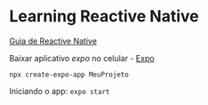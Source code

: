 # Learning Reactive Native

[Guia de Reactive Native](https://www.devmedia.com.br/react-native/)

Baixar aplicativo *expo* no celular - [Expo](https://expo.dev)

``` npx create-expo-app MeuProjeto ```

Iniciando o app: ``` expo start ```
